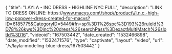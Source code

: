 {
    "title": "LAYLA - INC DRESS - HIGHLINE NYC FULL",
    "description": "LINK TO DRESS ONLINE:  https:\/\/www.macys.com\/shop\/product\/i.n.c.-high-low-popover-dress-created-for-macys?ID=6185775&CategoryID=5449#fn=sp%3D1%26spc%3D193%26ruleId%3D78%26kws%3Dinc%20dress%26searchPass%3DexactMultiMatch%26slotId%3D16",
    "videoid": "167503442",
    "date_created": "1532466898",
    "date_modified": "1532471576",
    "type": "captivate",
    "layout": "video",
    "url": "\/v\/layla-modeling-blue-dress\/167503442"
}